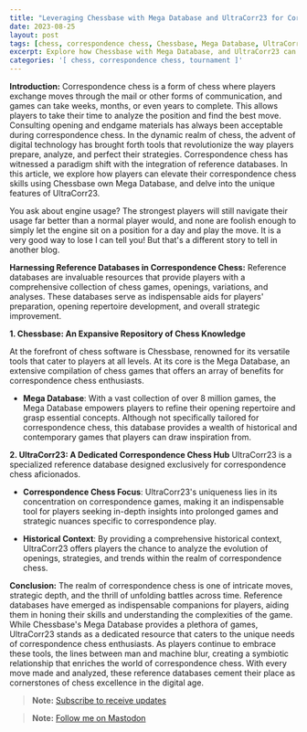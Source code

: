 ```yaml
---
title: "Leveraging Chessbase with Mega Database and UltraCorr23 for Correspondence Chess Excellence"
date: 2023-08-25
layout: post
tags: [chess, correspondence chess, Chessbase, Mega Database, UltraCorr23, reference databases]
excerpt: Explore how Chessbase with Mega Database, and UltraCorr23 can enhance your correspondence chess skills and preparation.
categories: '[ chess, correspondence chess, tournament ]'
---
```


**Introduction:**
Correspondence chess is a form of chess where players exchange moves through the mail or other forms of communication, and games can take weeks, months, or even years to complete. This allows players to take their time to analyze the position and find the best move. Consulting opening and endgame materials has always been acceptable during correspondence chess. In the dynamic realm of chess, the advent of digital technology has brought forth tools that revolutionize the way players prepare, analyze, and perfect their strategies. Correspondence chess has witnessed a paradigm shift with the integration of reference databases. In this article, we explore how players can elevate their correspondence chess skills using Chessbase own Mega Database, and delve into the unique features of UltraCorr23.

You ask about engine usage? The strongest players will still navigate their usage far better than a normal player would, and none are foolish enough to simply let the engine sit on a position for a day and play the move. It is a very good way to lose I can tell you! But that's a different story to tell in another blog.

**Harnessing Reference Databases in Correspondence Chess:**
Reference databases are invaluable resources that provide players with a comprehensive collection of chess games, openings, variations, and analyses. These databases serve as indispensable aids for players' preparation, opening repertoire development, and overall strategic improvement.

**1. Chessbase: An Expansive Repository of Chess Knowledge**

At the forefront of chess software is Chessbase, renowned for its versatile tools that cater to players at all levels. At its core is the Mega Database, an extensive compilation of chess games that offers an array of benefits for correspondence chess enthusiasts.

- **Mega Database**: With a vast collection of over 8 million games, the Mega Database empowers players to refine their opening repertoire and grasp essential concepts. Although not specifically tailored for correspondence chess, this database provides a wealth of historical and contemporary games that players can draw inspiration from.

**2. UltraCorr23: A Dedicated Correspondence Chess Hub**
UltraCorr23 is a specialized reference database designed exclusively for correspondence chess aficionados.

- **Correspondence Chess Focus**: UltraCorr23's uniqueness lies in its concentration on correspondence games, making it an indispensable tool for players seeking in-depth insights into prolonged games and strategic nuances specific to correspondence play.

- **Historical Context**: By providing a comprehensive historical context, UltraCorr23 offers players the chance to analyze the evolution of openings, strategies, and trends within the realm of correspondence chess.

**Conclusion:**
The realm of correspondence chess is one of intricate moves, strategic depth, and the thrill of unfolding battles across time. Reference databases have emerged as indispensable companions for players, aiding them in honing their skills and understanding the complexities of the game. While Chessbase's Mega Database provides a plethora of games, UltraCorr23 stands as a dedicated resource that caters to the unique needs of correspondence chess enthusiasts. As players continue to embrace these tools, the lines between man and machine blur, creating a symbiotic relationship that enriches the world of correspondence chess. With every move made and analyzed, these reference databases cement their place as cornerstones of chess excellence in the digital age.

> **Note:** [Subscribe to receive updates](https://follow.it/senior-chess-improver?leanpub)

> **Note:** [Follow me on Mastodon](https://mastodon.online/invite/mWSpfQP8)